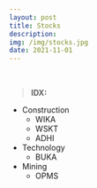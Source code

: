 ```yaml
---
layout: post
title: Stocks
description: 
img: /img/stocks.jpg
date: 2021-11-01
---
```




<Br>

  
> **IDX:**
  * Construction
    * WIKA
    * WSKT
    * ADHI
  * Technology
    * BUKA 
  * Mining
    * OPMS
    
  
  







